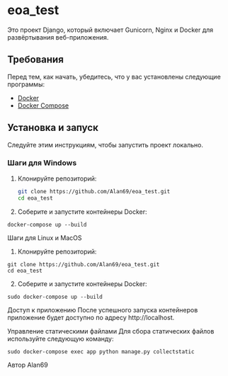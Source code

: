 # eoa_test

Это проект Django, который включает Gunicorn, Nginx и Docker для развёртывания веб-приложения.

## Требования

Перед тем, как начать, убедитесь, что у вас установлены следующие программы:

- [Docker](https://docs.docker.com/get-docker/)
- [Docker Compose](https://docs.docker.com/compose/install/)

## Установка и запуск

Следуйте этим инструкциям, чтобы запустить проект локально.

### Шаги для Windows

1. Клонируйте репозиторий:

   ```sh
   git clone https://github.com/Alan69/eoa_test.git
   cd eoa_test
   ```

2. Соберите и запустите контейнеры Docker:

```
docker-compose up --build
```

Шаги для Linux и MacOS
1. Клонируйте репозиторий:

```
git clone https://github.com/Alan69/eoa_test.git
cd eoa_test
```

2. Соберите и запустите контейнеры Docker:

```
sudo docker-compose up --build
```

Доступ к приложению
После успешного запуска контейнеров приложение будет доступно по адресу http://localhost.

Управление статическими файлами
Для сбора статических файлов используйте следующую команду:

```
sudo docker-compose exec app python manage.py collectstatic
```

Автор
Alan69